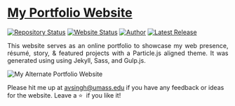 # <a href="https://balajeeav.netlify.app/" target="_blank">My Portfolio Website</a>

[![Repository Status](https://img.shields.io/badge/Repository%20Status-Maintained-dark%20green.svg)](https://github.com/balajeeav/avbalajee.github.io/)
[![Website Status](https://img.shields.io/badge/Website%20Status-Online-green)](https://balajeeav.netlify.app)
[![Author](https://img.shields.io/badge/Author-Aditya%20Vikram%20Singh-blue.svg)](https://www.linkedin.com/in/balajeevg-techclog/)
[![Latest Release](https://img.shields.io/badge/Latest%20Release-13%20June%202021-yellow.svg)](https://github.com/balajeeav/avbalajee.github.io/commit/master)

 <p align="justify">This website serves as an online portfolio to showcase my web presence, résumé, story, & featured projects with a Particle.js aligned theme. It was generated using using Jekyll, Sass, and Gulp.js.</p>

![My Alternate Portfolio Website](https://github.com/balajeeav/avbalajee.github.io/blob/master/My-Portfolio-Website.JPG)

Please hit me up at avsingh@umass.edu if you have any feedback or ideas for the website. Leave a :star: &nbsp;if you like it!
